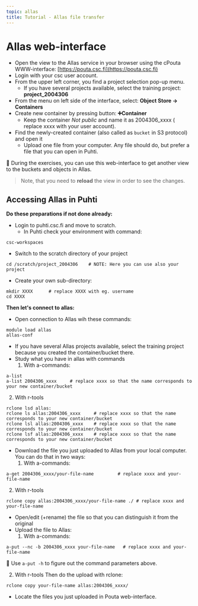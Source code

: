 ```yaml
---
topic: allas
title: Tutorial - Allas file transfer 
---
```


# Allas web-interface

- Open the view to the Allas service in your browser using the cPouta WWW-interface: [https://pouta.csc.fi](https://pouta.csc.fi)
- Login with your csc user account.
- From the upper left corner, you find a project selection pop-up menu. 
   - If you have several projects available, select the training project: **project_2004306**
- From the menu on left side of the interface, select: **Object Store -> Containers**
- Create new container by pressing button: **➕Container**
   - Keep the container _Not public_ and name it as 2004306_xxxx ( replace xxxx with your user account).
- Find the newly-created container (also called as `bucket` in S3 protocol) and open it
   - Upload one file from your computer. Any file should do, but prefer a file that you can open in Puhti.

💭 During the exercises, you can use this web-interface to get another view to the buckets and objects in Allas.
> Note, that you need to **reload** the view in order to see the changes.

## Accessing Allas in Puhti

**Do these preparations if not done already:**

- Login to puhti.csc.fi and move to scratch.
   - In Puhti check your environment with command:
```text
csc-workspaces
```
   - Switch to the scratch directory of your project 
```text
cd /scratch/project_2004306    # NOTE: Here you can use also your project
```
- Create your own sub-directory:
```text
mkdir XXXX      # replace XXXX with eg. username
cd XXXX
```

**Then let's connect to allas:**

- Open connection to Allas wih these commands:
```text
module load allas
allas-conf 
```
   - If you have several Allas projects available, select the training project because you created the container/bucket there.
- Study what you have in allas with commands
   1. With a-commands:
```text
a-list
a-list 2004306_xxxx     # replace xxxx so that the name corresponds to your new container/bucket
```
   2. With r-tools
```text
rclone lsd allas:
rclone ls allas:2004306_xxxx     # replace xxxx so that the name corresponds to your new container/bucket
rclone lsl allas:2004306_xxxx    # replace xxxx so that the name corresponds to your new container/bucket
rclone lsf allas:2004306_xxxx    # replace xxxx so that the name corresponds to your new container/bucket
```
- Download the file you just uploaded to Allas from your local computer. You can do that in two ways: 
   1. With a-commands:
```text
a-get 2004306_xxxx/your-file-name         # replace xxxx and your-file-name
```
   2. With r-tools
```
rclone copy allas:2004306_xxxx/your-file-name ./ # replace xxxx and your-file-name
```
- Open/edit (+rename) the file so that you can distinguish it from the original
- Upload the file to Allas:
   1. With a-commands:
```text
a-put --nc -b 2004306_xxxx your-file-name   # replace xxxx and your-file-name
```
💭 Use `a-put -h` to figure out the command parameters above.

   2. With r-tools
Then do the upload with rclone:
```text
rclone copy your-file-name allas:2004306_xxxx/
```
- Locate the files you just uploaded in Pouta web-interface.
